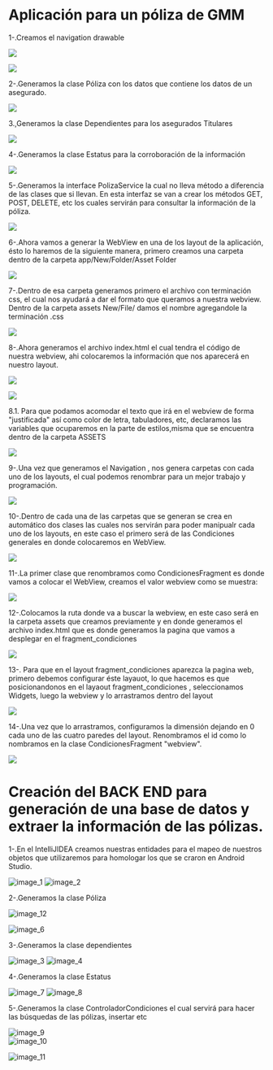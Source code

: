 # Aplicación para un póliza de GMM 

1-.Creamos el navigation drawable

![](.README_images/3b0e5971.png)

![](.README_images/ff879805.png)

2-.Generamos la clase Póliza con los datos que contiene los datos de un asegurado.

![](.README_images/251ae78f.png)


3.,Generamos la clase Dependientes para los asegurados Titulares

![](.README_images/d3047458.png)

4-.Generamos la clase Estatus para la corroboración de la información

![](.README_images/3699b69e.png)

5-.Generamos la interface PolizaService la cual no lleva método a diferencia de las clases que si llevan. En esta interfaz se van a crear los métodos GET, POST, DELETE, etc los cuales servirán para consultar la información de la póliza.

![](.README_images/96ba190a.png)

6-.Ahora vamos a generar la WebView en una de los layout de la aplicación, ésto lo haremos de la siguiente manera, primero creamos una carpeta dentro de la carpeta app/New/Folder/Asset Folder

![](.README_images/0b6ad441.png)

7-.Dentro de esa carpeta generamos primero el archivo con terminación css, el cual nos ayudará a dar el formato que queramos a nuestra webview. Dentro de la carpeta assets New/File/ damos el nombre agregandole la terminación .css

![](.README_images/5a67f518.png)

8-.Ahora generamos el archivo index.html el cual tendra el código de nuestra webview, ahi colocaremos la información que nos aparecerá en nuestro layout.

![](.README_images/62ef7f84.png)

![](.README_images/5e5ee0ef.png)

8.1. Para que podamos acomodar el texto que irá en el webview de forma "justificada" así como color de letra, tabuladores, etc, declaramos las variables que ocuparemos en la parte de estilos,misma que se encuentra dentro de la carpeta ASSETS

![](.README_images/6107a9fc.png)

9-.Una vez que generamos el Navigation , nos genera carpetas con cada uno de los layouts, el cual podemos renombrar para un mejor trabajo y programación.

![](.README_images/d2818798.png)

10-.Dentro de cada una de las carpetas que se generan se crea en automático dos clases las cuales nos servirán para poder manipualr cada uno de los layouts, en este caso el primero será de las Condiciones generales en donde colocaremos en WebView.

![](.README_images/20b19f2d.png)

11-.La primer clase que renombramos como CondicionesFragment es donde vamos a colocar el WebView, creamos el valor webview como se muestra:

![](.README_images/9979a7d1.png)

12-.Colocamos la ruta donde va a buscar la webview, en este caso será en la carpeta assets que creamos previamente y en donde generamos el archivo index.html que es donde generamos la pagina que vamos a desplegar en el fragment_condiciones

![](.README_images/91080b47.png)

13-. Para que en el layout fragment_condiciones aparezca la pagina web, primero debemos configurar éste layauot, lo que hacemos es que posicionandonos en el layaout fragment_condiciones , seleccionamos Widgets, luego la webview y lo arrastramos dentro del layout

![](.README_images/84e90ad3.png)

14-.Una vez que lo arrastramos, configuramos la dimensión dejando en 0 cada uno de las cuatro paredes del layout. Renombramos el id como lo nombramos en la clase CondicionesFragment "webview".

![](.README_images/702cf7f2.png)


# Creación del BACK END para generación de una base de datos y extraer la información de las pólizas.


1-.En el IntelliJIDEA creamos nuestras entidades para el mapeo de nuestros objetos que utilizaremos para homologar los que se craron en Android Studio.

![image_1](.README_images/image_1.png) ![image_2](.README_images/image_2.png)

2-.Generamos la clase Póliza

![image_12](.README_images/image_12.png)

![image_6](.README_images/image_6.png)


3-.Generamos la clase dependientes

![image_3](.README_images/image_3.png) ![image_4](.README_images/image_4.png)

4-.Generamos la clase Estatus

![image_7](.README_images/image_7.png)  ![image_8](.README_images/image_8.png)

5-.Generamos la clase ControladorCondiciones el cual servirá para hacer las búsquedas de las pólizas, insertar etc

![image_9](.README_images/image_9.png)  
![image_10](.README_images/image_10.png)

![image_11](.README_images/image_11.png)


